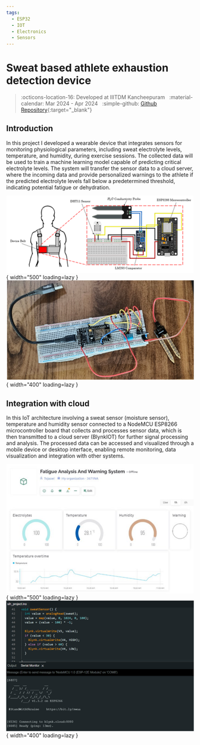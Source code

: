 ```yaml
---
tags:
  - ESP32
  - IOT
  - Electronics
  - Sensors
---
```

# Sweat based athlete exhaustion detection device
> :octicons-location-16: Developed at IIITDM Kancheepuram &nbsp;
> :material-calendar: Mar 2024 - Apr 2024 &nbsp;
> :simple-github: [Github Repository](){:target="_blank"}

## Introduction
In this project I developed a wearable device that integrates sensors for monitoring physiological parameters, including sweat electrolyte levels, temperature, and humidity, during exercise sessions. The collected data will be used to train a machine learning model capable of predicting critical electrolyte levels. The system will transfer the sensor data to a cloud server, where the incoming data and provide personalized warnings to the athlete if the predicted electrolyte levels fall below a predetermined threshold, indicating potential fatigue or dehydration.

![research](arch.png){ width="500" loading=lazy } ![research](sys.png){ width="400" loading=lazy }

## Integration with cloud
In this IoT architecture involving a sweat sensor (moisture sensor), temperature and humidity sensor connected to a NodeMCU ESP8266 microcontroller board that collects and processes sensor data, which is then transmitted to a cloud server (BlynkIOT) for further signal processing and analysis. The processed data can be accessed and visualized through a mobile device or desktop interface, enabling remote monitoring, data visualization and integration with other systems.

![research](iot.png){ width="500" loading=lazy } ![research](code.png){ width="400" loading=lazy }